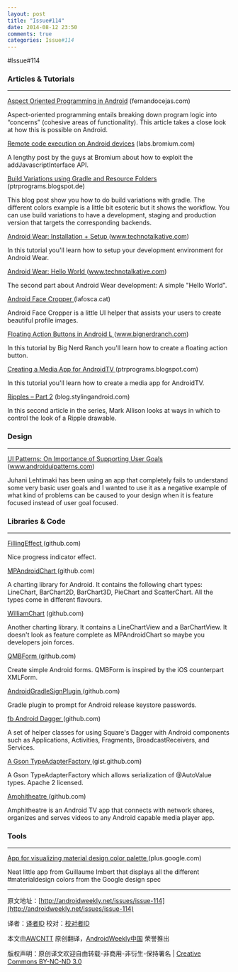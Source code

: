 ```yaml
---
layout: post
title: "Issue#114"
date: 2014-08-12 23:50
comments: true
categories: Issue#114
---
```


#Issue#114

### Articles & Tutorials
---

[Aspect Oriented Programming in Android](http://fernandocejas.com/2014/08/03/aspect-oriented-programming-in-android/) (fernandocejas.com)

Aspect-oriented programming entails breaking down program logic into “concerns” (cohesive areas of functionality). This article takes a close look at how this is possible on Android.

[Remote code execution on Android devices](http://labs.bromium.com/2014/07/31/remote-code-execution-on-android-devices/) (labs.bromium.com)

A lengthy post by the guys at Bromium about how to exploit the addJavascriptInterface API.

[Build Variations using Gradle and Resource Folders ](http://ptrprograms.blogspot.de/2014/08/build-variations-using-gradle-and.html) (ptrprograms.blogspot.de)

This blog post show you how to do build variations with gradle. The different colors example is a little bit esoteric but it shows the workflow. You can use build variations to have a development, staging and production version that targets the corresponding backends.

[Android Wear: Installation + Setup ](http://www.technotalkative.com/android-wear-part-1-installation-setup/) (www.technotalkative.com)

In this tutorial you'll learn how to setup your development environment for Android Wear.

[Android Wear: Hello World ](http://www.technotalkative.com/android-wear-part-2-hello-world/) (www.technotalkative.com)

The second part about Android Wear development: A simple "Hello World".

[Android Face Cropper ](http://lafosca.cat/android-face-cropper/) (lafosca.cat)

Android Face Cropper is a little UI helper that assists your users to create beautiful profile images.

[Floating Action Buttons in Android L ](http://www.bignerdranch.com/blog/floating-action-buttons-in-android-l/) (www.bignerdranch.com)

In this tutorial by Big Nerd Ranch you'll learn how to create a floating action button.

[Creating a Media App for AndroidTV ](http://ptrprograms.blogspot.com/2014/07/creating-media-app-for-androidtv.html) (ptrprograms.blogspot.com)

In this tutorial you'll learn how to create a media app for AndroidTV.

[Ripples – Part 2](http://blog.stylingandroid.com/archives/2726) (blog.stylingandroid.com)

In this second article in the series, Mark Allison looks at ways in which to control the look of a Ripple drawable.


### Design
---

[UI Patterns: On Importance of Supporting User Goals ](http://www.androiduipatterns.com/2014/08/on-importance-of-supporting-user-goals.html) (www.androiduipatterns.com)

Juhani Lehtimaki has been using an app that completely fails to understand some very basic user goals and I wanted to use it as a negative example of what kind of problems can be caused to your design when it is feature focused instead of user goal focused.

### Libraries & Code
---

[FillingEffect ](https://github.com/fedestyla/FillingEffect) (github.com)

Nice progress indicator effect.

[MPAndroidChart ](https://github.com/PhilJay/MPAndroidChart) (github.com)

A charting library for Android. It contains the following chart types: LineChart, BarChart2D, BarChart3D, PieChart and ScatterChart. All the types come in different flavours.

[WilliamChart](https://github.com/diogobernardino/WilliamChart) (github.com)

Another charting library. It contains a LineChartView and a BarChartView. It doesn't look as feature complete as MPAndroidChart so maybe you developers join forces.

[QMBForm ](https://github.com/quemb/QMBForm) (github.com)

Create simple Android forms. QMBForm is inspired by the iOS counterpart XMLForm.

[AndroidGradleSignPlugin ](https://github.com/alexvasilkov/AndroidGradleSignPlugin) (github.com)

Gradle plugin to prompt for Android release keystore passwords.

[fb Android Dagger ](https://github.com/adennie/fb-android-dagger) (github.com)

A set of helper classes for using Square's Dagger with Android components such as Applications, Activities, Fragments, BroadcastReceivers, and Services.

[A Gson TypeAdapterFactory ](https://gist.github.com/JakeWharton/0d67d01badcee0ae7bc9) (gist.github.com)

A Gson TypeAdapterFactory which allows serialization of @AutoValue types. Apache 2 licensed.

[Amphitheatre ](https://github.com/jerrellmardis/Amphitheatre) (github.com)

Amphitheatre is an Android TV app that connects with network shares, organizes and serves videos to any Android capable media player app.


### Tools
---

[App for visualizing material design color palette ](https://plus.google.com/+KatherineKuanPlus/posts/4fiZ1D9du7a) (plus.google.com)

Neat little app from Guillaume Imbert that displays all the different #materialdesign colors from the Google design spec

---


原文地址：[http://androidweekly.net/issues/issue-114](http://androidweekly.net/issues/issue-114)

译者：[译者ID](https://github.com/译者ID) 校对：[校对者ID](https://github.com/校对者ID)

本文由[AWCNTT](https://github.com/AWCNTT) 原创翻译，[AndroidWeekly中国](http://www.androidweekly.cn/) 荣誉推出

版权声明：原创译文欢迎自由转载-非商用-非衍生-保持署名 | [Creative Commons BY-NC-ND 3.0](http://creativecommons.org/licenses/by-nc-nd/3.0/deed.zh)